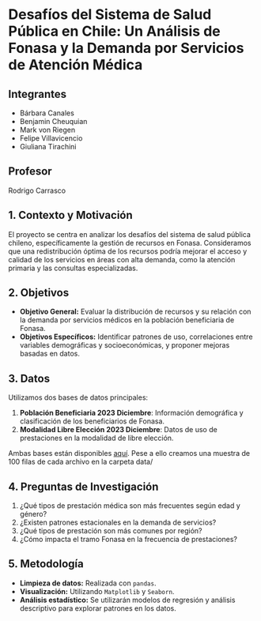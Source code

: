 # Desafíos del Sistema de Salud Pública en Chile: Un Análisis de Fonasa y la Demanda por Servicios de Atención Médica

## Integrantes
- Bárbara Canales
- Benjamin Cheuquian
- Mark von Riegen
- Felipe Villavicencio
- Giuliana Tirachini

## Profesor
Rodrigo Carrasco

## 1. Contexto y Motivación
El proyecto se centra en analizar los desafíos del sistema de salud pública chileno, específicamente la gestión de recursos en Fonasa. Consideramos que una redistribución óptima de los recursos podría mejorar el acceso y calidad de los servicios en áreas con alta demanda, como la atención primaria y las consultas especializadas.

## 2. Objetivos
- **Objetivo General:** Evaluar la distribución de recursos y su relación con la demanda por servicios médicos en la población beneficiaria de Fonasa.
- **Objetivos Específicos:** Identificar patrones de uso, correlaciones entre variables demográficas y socioeconómicas, y proponer mejoras basadas en datos.

## 3. Datos
Utilizamos dos bases de datos principales:
1. **Población Beneficiaria 2023 Diciembre**: Información demográfica y clasificación de los beneficiarios de Fonasa.
2. **Modalidad Libre Elección 2023 Diciembre**: Datos de uso de prestaciones en la modalidad de libre elección.

Ambas bases están disponibles [aquí](https://www.fonasa.cl/sites/fonasa/datos-abiertos/estadisticas-anuales).
Pese a ello creamos una muestra de 100 filas de cada archivo en la carpeta data/

## 4. Preguntas de Investigación
1. ¿Qué tipos de prestación médica son más frecuentes según edad y género?
2. ¿Existen patrones estacionales en la demanda de servicios?
3. ¿Qué tipos de prestación son más comunes por región?
4. ¿Cómo impacta el tramo Fonasa en la frecuencia de prestaciones?

## 5. Metodología
- **Limpieza de datos:** Realizada con `pandas`.
- **Visualización:** Utilizando `Matplotlib` y `Seaborn`.
- **Análisis estadístico:** Se utilizarán modelos de regresión y análisis descriptivo para explorar patrones en los datos.




